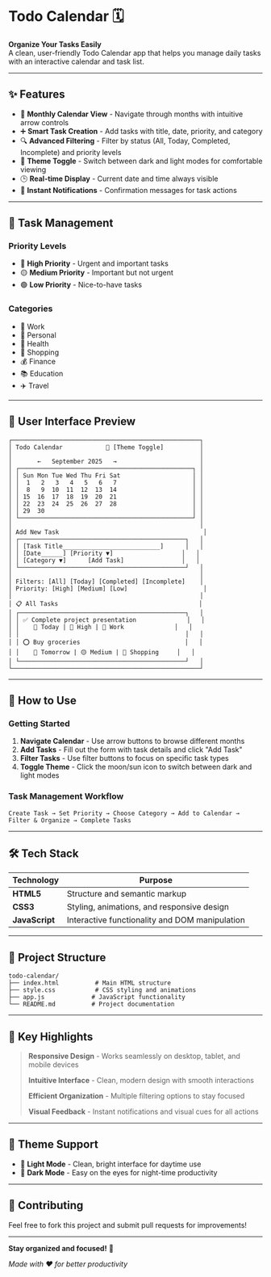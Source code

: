 # Todo Calendar 🗓️

**Organize Your Tasks Easily**  
A clean, user-friendly Todo Calendar app that helps you manage daily tasks with an interactive calendar and task list.

---

## ✨ Features

- 📅 **Monthly Calendar View** - Navigate through months with intuitive arrow controls
- ➕ **Smart Task Creation** - Add tasks with title, date, priority, and category
- 🔍 **Advanced Filtering** - Filter by status (All, Today, Completed, Incomplete) and priority levels
- 🌙 **Theme Toggle** - Switch between dark and light modes for comfortable viewing
- 🕒 **Real-time Display** - Current date and time always visible
- 🔔 **Instant Notifications** - Confirmation messages for task actions

---

## 🎯 Task Management

### Priority Levels
- 🔴 **High Priority** - Urgent and important tasks
- 🟡 **Medium Priority** - Important but not urgent
- 🟢 **Low Priority** - Nice-to-have tasks

### Categories
- 💼 Work
- 👤 Personal  
- 🏥 Health
- 🛒 Shopping
- 💰 Finance
- 📚 Education
- ✈️ Travel

---

## 📱 User Interface Preview

```
┌────────────────────────────────────────────────────┐
│ Todo Calendar            🌙 [Theme Toggle]          │
│                                                    │
│       ←   September 2025   →                       │
│ ┌────────────────────────────────────────────────┐ │
│ │ Sun Mon Tue Wed Thu Fri Sat                    │ │
│ │  1   2   3   4   5   6   7                     │ │
│ │  8   9  10  11  12  13  14                     │ │
│ │ 15  16  17  18  19  20  21                     │ │
│ │ 22  23  24  25  26  27  28                     │ │
│ │ 29  30                                         │ │
│ └────────────────────────────────────────────────┘ │
│                                                    │
│ Add New Task                                        │
│ ┌──────────────────────────────────────────────┐   │
│ │ [Task Title___________________________]      │   │
│ │ [Date______] [Priority ▼]                   │   │
│ │ [Category ▼]      [Add Task]                │   │
│ └──────────────────────────────────────────────┘   │
│                                                    │
│ Filters: [All] [Today] [Completed] [Incomplete]    │
│ Priority: [High] [Medium] [Low]                     │
│                                                    │
│ 📋 All Tasks                                       │
│ ┌──────────────────────────────────────────────┐   │
│ │ ✅ Complete project presentation              │   │
│ │    📅 Today | 🔴 High | 💼 Work              │   │
│ │                                              │   │
│ │ ⭕ Buy groceries                             │   │
│ │    📅 Tomorrow | 🟡 Medium | 🛒 Shopping     │   │
│ └──────────────────────────────────────────────┘   │
└────────────────────────────────────────────────────┘
```

---

## 🚀 How to Use

### Getting Started
1. **Navigate Calendar** - Use arrow buttons to browse different months
2. **Add Tasks** - Fill out the form with task details and click "Add Task"
3. **Filter Tasks** - Use filter buttons to focus on specific task types
4. **Toggle Theme** - Click the moon/sun icon to switch between dark and light modes

### Task Management Workflow
```
Create Task → Set Priority → Choose Category → Add to Calendar → Filter & Organize → Complete Tasks
```

---

## 🛠️ Tech Stack

| Technology | Purpose |
|------------|---------|
| **HTML5** | Structure and semantic markup |
| **CSS3** | Styling, animations, and responsive design |
| **JavaScript** | Interactive functionality and DOM manipulation |

---

## 📂 Project Structure

```
todo-calendar/
├── index.html          # Main HTML structure
├── style.css           # CSS styling and animations
├── app.js             # JavaScript functionality
└── README.md          # Project documentation
```

---

## 🌟 Key Highlights

> **Responsive Design** - Works seamlessly on desktop, tablet, and mobile devices
> 
> **Intuitive Interface** - Clean, modern design with smooth interactions
> 
> **Efficient Organization** - Multiple filtering options to stay focused
> 
> **Visual Feedback** - Instant notifications and visual cues for all actions

---

## 🎨 Theme Support

- 🌅 **Light Mode** - Clean, bright interface for daytime use
- 🌙 **Dark Mode** - Easy on the eyes for night-time productivity

---

## 🤝 Contributing

Feel free to fork this project and submit pull requests for improvements!

---

**Stay organized and focused!** 🌟

*Made with ❤️ for better productivity*
